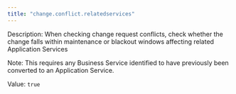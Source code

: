 ```yaml
---
title: "change.conflict.relatedservices"
---
```


Description: When checking change request conflicts, check whether the change falls within maintenance or blackout windows affecting related Application Services

Note: This requires any Business Service identified to have previously been converted to an Application Service.

Value: `true`